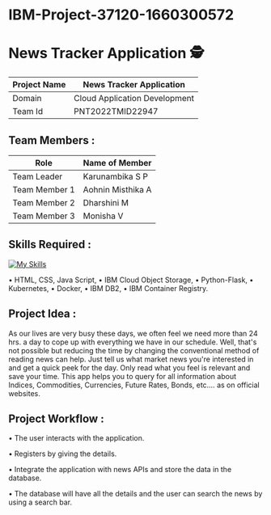 # IBM-Project-37120-1660300572

# News Tracker Application :detective:

| Project Name | News Tracker Application |
| ------------- | ----------------------- |
| Domain | Cloud Application Development |
| Team Id | PNT2022TMID22947 |
	
## Team Members :
| Role | Name of Member |
| ------------- | ----------------------- |
| Team Leader  | Karunambika  S P |
| Team Member 1  | Aohnin Misthika A |
| Team Member 2  | Dharshini M |
| Team Member 3  | Monisha  V |

## Skills Required :
[![My Skills](https://skills.thijs.gg/icons?i=js,html,css,js,flask,docker,kubernetes,ibmdb2)](https://skills.thijs.gg)

•	HTML, CSS, Java Script, 
•	IBM Cloud Object Storage, 
•	Python-Flask, 
•	Kubernetes, 
•	Docker,
•	 IBM DB2, 
•	IBM Container Registry.

## Project  Idea :

As our lives are very busy these days, we often feel we need more than 24 hrs. a day to cope up with everything we have in our schedule. Well, that's not possible but reducing the time by changing the conventional method of reading news can help. Just tell us what market news you're interested in and get a quick peek for the day. Only read what you feel is relevant and save your time. This app helps you to query for all information about Indices, Commodities, Currencies, Future Rates, Bonds, etc.… as on official websites.

## Project Workflow :

•	The user interacts with the application.

•	Registers by giving the details.

•	Integrate the application with news APIs and store the data in the database.

•	The database will have all the details and the user can search the news by using a search bar.
